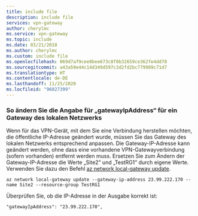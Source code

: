 ```yaml
---
title: include file
description: include file
services: vpn-gateway
author: cherylmc
ms.service: vpn-gateway
ms.topic: include
ms.date: 03/21/2018
ms.author: cherylmc
ms.custom: include file
ms.openlocfilehash: 069d7af9cee0bee673c8f0b32659ce362fe4dd70
ms.sourcegitcommit: a43a59e44c14d349d597c3d2fd2bc779989c71d7
ms.translationtype: HT
ms.contentlocale: de-DE
ms.lasthandoff: 11/25/2020
ms.locfileid: "96027399"
---
```

### <a name="to-modify-the-local-network-gateway-gatewayipaddress"></a>So ändern Sie die Angabe für „gatewayIpAddress“ für ein Gateway des lokalen Netzwerks

Wenn für das VPN-Gerät, mit dem Sie eine Verbindung herstellen möchten, die öffentliche IP-Adresse geändert wurde, müssen Sie das Gateway des lokalen Netzwerks entsprechend anpassen. Die Gateway-IP-Adresse kann geändert werden, ohne dass eine vorhandene VPN-Gatewayverbindung (sofern vorhanden) entfernt werden muss. Ersetzen Sie zum Ändern der Gateway-IP-Adresse die Werte „Site2“ und „TestRG1“ durch eigene Werte. Verwenden Sie dazu den Befehl [az network local-gateway update](/cli/azure/network/local-gateway).

```azurecli
az network local-gateway update --gateway-ip-address 23.99.222.170 --name Site2 --resource-group TestRG1
```

Überprüfen Sie, ob die IP-Adresse in der Ausgabe korrekt ist:

```
"gatewayIpAddress": "23.99.222.170",
```